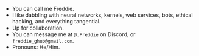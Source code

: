 - You can call me Freddie.
- I like dabbling with neural networks, kernels, web services, bots, ethical hacking, and everything tangential.
- Up for collaboration.
- You can message me at ``@.Freddie`` on Discord, or ``freddie_ghub@gmail.com``.
- Pronouns: He/Him.
